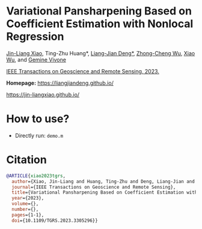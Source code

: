 # Variational Pansharpening Based on Coefficient Estimation with Nonlocal Regression
[Jin-Liang Xiao](https://jin-liangxiao.github.io/), Ting-Zhu Huang*, [Liang-Jian Deng*](https://liangjiandeng.github.io/), [Zhong-Cheng Wu](https://zhongchengwu.github.io/), [Xiao Wu](https://xiaoxiao-woo.github.io/), and [Gemine Vivone](https://sites.google.com/site/vivonegemine/home-page)

[IEEE Transactions on Geoscience and Remote Sensing, 2023.](https://ieeexplore.ieee.org/document/10218368)

**Homepage:**  https://liangjiandeng.github.io/  

https://jin-liangxiao.github.io/ 

# How to use?
- Directly run: ``demo.m`` 

 
# Citation
```bibtex
@ARTICLE{xiao2023tgrs,
  author={Xiao, Jin-Liang and Huang, Ting-Zhu and Deng, Liang-Jian and Wu, Zhong-Cheng and Wu, Xiao and Vivone, Gemine},
  journal={IEEE Transactions on Geoscience and Remote Sensing}, 
  title={Variational Pansharpening Based on Coefficient Estimation with Nonlocal Regression}, 
  year={2023},
  volume={},
  number={},
  pages={1-1},
  doi={10.1109/TGRS.2023.3305296}}
```
